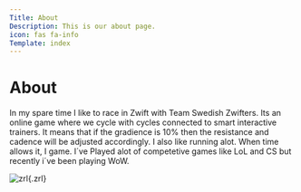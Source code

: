 ```yaml
---
Title: About
Description: This is our about page.
icon: fas fa-info
Template: index
---
```


About
==========================

In my spare time I like to race in Zwift with Team Swedish Zwifters.
Its an online game where we cycle with cycles connected to smart interactive trainers.
It means that if the gradience is 10% then the resistance and cadence will be adjusted accordingly.
I also like running alot.
When time allows it, I game.
I´ve Played alot of competetive games like LoL and CS but recently i´ve been playing WoW.

![zrl](https://scontent-arn2-1.xx.fbcdn.net/v/t1.0-9/119811923_10164107611805627_3835769579230434588_o.jpg?_nc_cat=109&ccb=2&_nc_sid=825194&_nc_ohc=Q0oNOBQ47HwAX_bVoO0&_nc_ht=scontent-arn2-1.xx&oh=5cadc6c47fe81fa0d42a233b1321b108&oe=5FCF94BC){.zrl}
